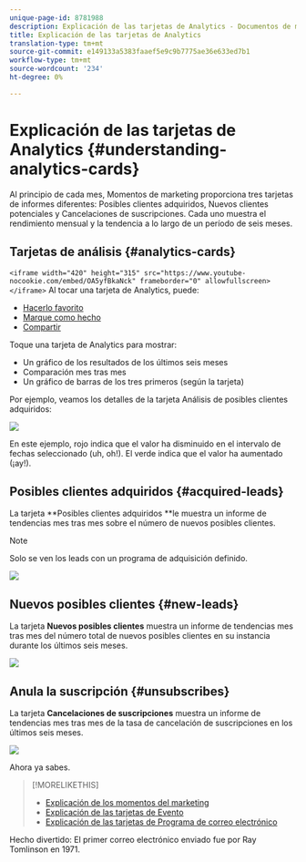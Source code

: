 ```yaml
---
unique-page-id: 8781988
description: Explicación de las tarjetas de Analytics - Documentos de marketing - Documentación del producto
title: Explicación de las tarjetas de Analytics
translation-type: tm+mt
source-git-commit: e149133a5383faaef5e9c9b7775ae36e633ed7b1
workflow-type: tm+mt
source-wordcount: '234'
ht-degree: 0%

---
```



# Explicación de las tarjetas de Analytics {#understanding-analytics-cards}

Al principio de cada mes, Momentos de marketing proporciona tres tarjetas de informes diferentes: Posibles clientes adquiridos, Nuevos clientes potenciales y Cancelaciones de suscripciones. Cada uno muestra el rendimiento mensual y la tendencia a lo largo de un período de seis meses.

## Tarjetas de análisis {#analytics-cards}

`<iframe width="420" height="315" src="https://www.youtube-nocookie.com/embed/OA5yfBkaNck" frameborder="0" allowfullscreen></iframe>` Al tocar una tarjeta de Analytics, puede:

* [Hacerlo favorito](../../../../../product-docs/core-marketo-concepts/mobile-apps/marketo-moments/working-with-moments/creating-a-favorite.md)
* [Marque como hecho](../../../../../product-docs/core-marketo-concepts/mobile-apps/marketo-moments/working-with-moments/marking-it-done.md)
* [Compartir](../../../../../product-docs/core-marketo-concepts/mobile-apps/marketo-moments/working-with-moments/sharing-a-moment.md)

Toque una tarjeta de Analytics para mostrar:

* Un gráfico de los resultados de los últimos seis meses
* Comparación mes tras mes
* Un gráfico de barras de los tres primeros (según la tarjeta)

Por ejemplo, veamos los detalles de la tarjeta Análisis de posibles clientes adquiridos:

![](assets/image2015-7-6-14-3a5-3a25.png)

En este ejemplo, rojo indica que el valor ha disminuido en el intervalo de fechas seleccionado (uh, oh!). El verde indica que el valor ha aumentado (¡ay!).

## Posibles clientes adquiridos {#acquired-leads}

La tarjeta **Posibles clientes adquiridos **le muestra un informe de tendencias mes tras mes sobre el número de nuevos posibles clientes.

>[!NOTE]
>
>Solo se ven los leads con un programa de adquisición definido.

![](assets/image2015-6-30-14-3a31-3a40.png)

## Nuevos posibles clientes {#new-leads}

La tarjeta **Nuevos posibles clientes** muestra un informe de tendencias mes tras mes del número total de nuevos posibles clientes en su instancia durante los últimos seis meses.

![](assets/image2015-6-30-14-3a33-3a23.png)

## Anula la suscripción {#unsubscribes}

La tarjeta **Cancelaciones de suscripciones** muestra un informe de tendencias mes tras mes de la tasa de cancelación de suscripciones en los últimos seis meses.

![](assets/image2015-6-30-14-3a29-3a3.png)

Ahora ya sabes.

>[!MORELIKETHIS]
>
>* [Explicación de los momentos del marketing](understanding-marketo-moments.md)
>* [Explicación de las tarjetas de Evento](understanding-event-cards.md)
>* [Explicación de las tarjetas de Programa de correo electrónico](understanding-email-program-cards.md)

>



Hecho divertido: El primer correo electrónico enviado fue por Ray Tomlinson en 1971.